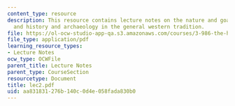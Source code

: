 ```yaml
---
content_type: resource
description: This resource contains lecture notes on the nature and goals of archeology,
  and history and archaeology in the general western tradition.
file: https://ol-ocw-studio-app-qa.s3.amazonaws.com/courses/3-986-the-human-past-introduction-to-archaeology-fall-2006/aa831831276b140c0d4e058fada830b0_lec2.pdf
file_type: application/pdf
learning_resource_types:
- Lecture Notes
ocw_type: OCWFile
parent_title: Lecture Notes
parent_type: CourseSection
resourcetype: Document
title: lec2.pdf
uid: aa831831-276b-140c-0d4e-058fada830b0
---
```

